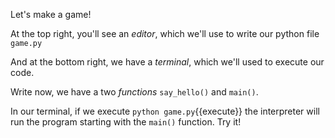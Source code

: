 Let's make a game!

At the top right, you'll see an _editor_, which we'll use to write our python file `game.py`

And at the bottom right, we have a _terminal_, which we'll used to execute our code.


Write now, we have a two _functions_ `say_hello()` and `main()`. 

In our terminal, if we execute `python game.py`{{execute}} the interpreter will run the program starting with the `main()` function. Try it!